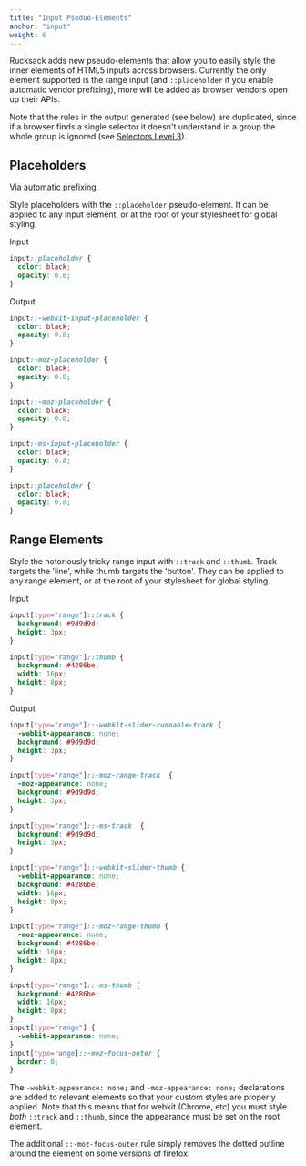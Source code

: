 ```yaml
---
title: "Input Pseduo-Elements"
anchor: "input"
weight: 6
---
```

Rucksack adds new pseudo-elements that allow you to easily style the inner elements of HTML5 inputs across browsers. Currently the only element supported is the range input (and `::placeholder` if you enable automatic vendor prefixing), more will be added as browser vendors open up their APIs.

Note that the rules in the output generated (see below) are duplicated, since if a browser finds a single selector it doesn't understand in a group the whole group is ignored (see [Selectors Level 3](http://www.w3.org/TR/selectors/#Conformance)).

## Placeholders
Via [automatic prefixing](#autoprefixing).

Style placeholders with the `::placeholder` pseudo-element. It can be applied to any input element, or at the root of your stylesheet for global styling.

Input
```css
input::placeholder {
  color: black;
  opacity: 0.8;
}
```
Output
```css
input::-webkit-input-placeholder {
  color: black;
  opacity: 0.8;
}

input:-moz-placeholder {
  color: black;
  opacity: 0.8;
}

input::-moz-placeholder {
  color: black;
  opacity: 0.8;
}

input:-ms-input-placeholder {
  color: black;
  opacity: 0.8;
}

input::placeholder {
  color: black;
  opacity: 0.8;
}
```

## Range Elements
Style the notoriously tricky range input with `::track` and `::thumb`. Track targets the 'line', while thumb targets the 'button'. They can be applied to any range element, or at the root of your stylesheet for global styling.

Input
```css
input[type="range"]::track {
  background: #9d9d9d;
  height: 3px;
}

input[type="range"]::thumb {
  background: #4286be;
  width: 16px;
  height: 8px;
}
```
Output
```css
input[type="range"]::-webkit-slider-runnable-track {
  -webkit-appearance: none;
  background: #9d9d9d;
  height: 3px;
}

input[type="range"]::-moz-range-track  {
  -moz-appearance: none;
  background: #9d9d9d;
  height: 3px;
}

input[type="range"]::-ms-track  {
  background: #9d9d9d;
  height: 3px;
}

input[type="range"]::-webkit-slider-thumb {
  -webkit-appearance: none;
  background: #4286be;
  width: 16px;
  height: 8px;
}

input[type="range"]::-moz-range-thumb {
  -moz-appearance: none;
  background: #4286be;
  width: 16px;
  height: 8px;
}

input[type="range"]::-ms-thumb {
  background: #4286be;
  width: 16px;
  height: 8px;
}
input[type="range"] {
  -webkit-appearance: none;
}
input[type=range]::-moz-focus-outer {
  border: 0;
}
```

The `-webkit-appearance: none;` and `-moz-appearance: none;` declarations are added to relevant elements so that your custom styles are properly applied. Note that this means that for webkit (Chrome, etc) you must style _both_ `::track` and `::thumb`, since the appearance must be set on the root element.

The additional `::-moz-focus-outer` rule simply removes the dotted outline around the element on some versions of firefox.
